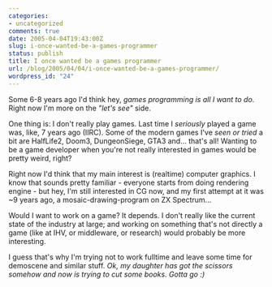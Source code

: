 ```yaml
---
categories:
- uncategorized
comments: true
date: 2005-04-04T19:43:00Z
slug: i-once-wanted-be-a-games-programmer
status: publish
title: I once wanted be a games programmer
url: /blog/2005/04/04/i-once-wanted-be-a-games-programmer/
wordpress_id: "24"
---
```


Some 6-8 years ago I'd think hey, _games programming is all I want to do_. Right now I'm more on the _"let's see"_ side.

One thing is: I don't really play games. Last time I _seriously_ played a game was, like, 7 years ago (IIRC). Some of the modern games I've _seen or tried_ a bit  are HalfLife2, Doom3, DungeonSiege, GTA3 and... that's all! Wanting to be a game developer when you're not really interested in games would be pretty weird, right?

Right now I'd think that my main interest is (realtime) computer graphics. I know that sounds pretty familiar - everyone starts from doing rendering engine - but hey, I'm still interested in CG now, and my first attempt at it was ~9 years ago, a mosaic-drawing-program on ZX Spectrum...

Would I want to work on a game? It depends. I don't really like the current state of the industry at large; and working on something that's not directly a game (like at IHV, or middleware, or research) would probably be more interesting.

I guess that's why I'm trying not to work fulltime and leave some time for demoscene and similar stuff. _Ok, my daughter has got the scissors somehow and now is trying to cut some books. Gotta go :)_

